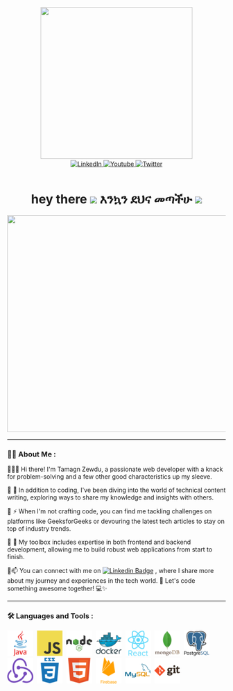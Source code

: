<div id="header" align="center" >
  <img src="https://media.giphy.com/media/gjrYDwbjnK8x36xZIO/giphy.gif" width="350" height="350"/>
</div>
<div id="badges" align="center">
  <a href="your-linkedin-URL" margin="3px">
    <img src="https://img.shields.io/badge/LinkedIn-blue?style=for-the-badge&logo=linkedin&logoColor=white" alt="LinkedIn "/>
  </a>
  <a href="your-youtube-URL">
    <img src="https://img.shields.io/badge/Instagram-red?style=for-the-badge&logo=instagram&logoColor=white" alt="Youtube "/>
  </a>
  <a href="your-twitter-URL">
    <img src="https://img.shields.io/badge/Twitter-blue?style=for-the-badge&logo=twitter&logoColor=white" alt="Twitter "/>
  </a>
</div>
<div align="center">
  <img src="https://komarev.com/ghpvc/?username=tamiopia&style=flat-square&color=blue" alt="" align="center"/>
</div>
<h1 align="center">
  hey there
  <img src="https://media.giphy.com/media/hvRJCLFzcasrR4ia7z/giphy.gif" width="30px"/>
  እንኳን ደህና መጣችሁ 
  <img src="https://media.giphy.com/media/8YBM61XW2vZJykO0j4/giphy.gif?cid=ecf05e4793pedobi6bvrnu55uv8zdcsalz665ov5abun092t&ep=v1_gifs_search&rid=giphy.gif&ct=g" width="30px"/>
</h1>

<div align="center">
  <img src="https://media.giphy.com/media/2ikwIgNrmPZICNmRyX/giphy.gif" width="800" height="500"/>
</div>

---
### :woman_technologist: About Me :

 💠👩‍💻 Hi there! I'm Tamagn Zewdu, a passionate web developer with a knack for problem-solving and a few other good characteristics up my sleeve.

💠 🌱 In addition to coding, I've been diving into the world of technical content writing, exploring ways to share my knowledge and insights with others.

💠 ⚡ When I'm not crafting code, you can find me tackling challenges on platforms like GeeksforGeeks or devouring the latest tech articles to stay on top of industry trends.

💠 🔧 My toolbox includes expertise in both frontend and backend development, allowing me to build robust web applications from start to finish.

💠📫 You can connect with me on [![Linkedin Badge](https://img.shields.io/badge/-tamagn-blue?style=flat&logo=Linkedin&logoColor=white)](your-linkedin-url) , where I share more about my journey and experiences in the tech world.
 💠 Let's code something awesome together! 💻✨
   
   
   
   
   ---

### :hammer_and_wrench: Languages and Tools :


   <div>
  <img src="https://github.com/devicons/devicon/blob/master/icons/java/java-original-wordmark.svg" title="Java" alt="Java" width="60" height="60"/>&nbsp;
  <img src="https://github.com/devicons/devicon/blob/master/icons/javascript/javascript-original.svg" title="JavaScript" alt="JavaScript" width="60" height="60"/>&nbsp;
  <img src="https://github.com/devicons/devicon/blob/master/icons/nodejs/nodejs-original-wordmark.svg" title="NodeJS" alt="NodeJS" width="60" height="60"/>&nbsp;
  <img src="https://github.com/devicons/devicon/blob/master/icons/docker/docker-original-wordmark.svg" title="Docker" alt="Docker" width="60" height="60"/>&nbsp;
  <img src="https://github.com/devicons/devicon/blob/master/icons/react/react-original-wordmark.svg" title="React" alt="React" width="60" height="60"/>&nbsp;
  <img src="https://github.com/devicons/devicon/blob/master/icons/mongodb/mongodb-original-wordmark.svg" title="Mongo" alt="Mongo" width="60" height="60"/>&nbsp;
  <img src="https://github.com/devicons/devicon/blob/master/icons/postgresql/postgresql-original-wordmark.svg" title="postgress" alt="postgress" width="60" height="60"/>&nbsp;
  <img src="https://github.com/devicons/devicon/blob/master/icons/redux/redux-original.svg" title="Redux" alt="Redux " width="60" height="60"/>&nbsp;
  <img src="https://github.com/devicons/devicon/blob/master/icons/css3/css3-plain-wordmark.svg"  title="CSS3" alt="CSS" width="60" height="60"/>&nbsp;
  <img src="https://github.com/devicons/devicon/blob/master/icons/html5/html5-original.svg" title="HTML5" alt="HTML" width="60" height="60"/>&nbsp;
  <img src="https://github.com/devicons/devicon/blob/master/icons/firebase/firebase-plain-wordmark.svg" title="Firebase" alt="Firebase" width="60" height="60"/>&nbsp;
  <img src="https://github.com/devicons/devicon/blob/master/icons/mysql/mysql-original-wordmark.svg" title="MySQL"  alt="MySQL" width="60" height="60"/>&nbsp;
  <img src="https://github.com/devicons/devicon/blob/master/icons/git/git-original-wordmark.svg" title="Git" **alt="Git" width="60" height="60"/>&nbsp;
</div>

